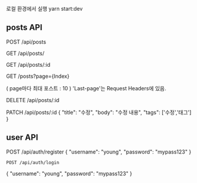 로컬 환경에서 실행
yarn start:dev

## posts API

POST /api/posts

GET /api/posts/

GET /api/posts/:id

GET /posts?page={Index}

( page마다 최대 포스트 : 10 )
'Last-page'는 Request Headers에 있음.

DELETE /api/posts/:id

PATCH /api/posts/:id
{
"title": "수정",
"body": "수정 내용",
"tags": ['수정','태그']
}

## user API

POST /api/auth/register
{
"username": "young",
"password": "mypass123"
}

    POST /api/auth/login

{
"username": "young",
"password": "mypass123"
}
